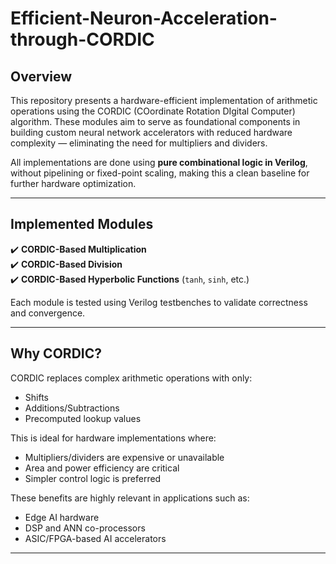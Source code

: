 # Efficient-Neuron-Acceleration-through-CORDIC

## Overview

This repository presents a hardware-efficient implementation of arithmetic operations using the CORDIC (COordinate Rotation DIgital Computer) algorithm. These modules aim to serve as foundational components in building custom neural network accelerators with reduced hardware complexity — eliminating the need for multipliers and dividers.

All implementations are done using **pure combinational logic in Verilog**, without pipelining or fixed-point scaling, making this a clean baseline for further hardware optimization.

---

## Implemented Modules

✔️ **CORDIC-Based Multiplication**  
✔️ **CORDIC-Based Division**  
✔️ **CORDIC-Based Hyperbolic Functions** (`tanh`, `sinh`, etc.)

Each module is tested using Verilog testbenches to validate correctness and convergence.

---

## Why CORDIC?

CORDIC replaces complex arithmetic operations with only:
- Shifts
- Additions/Subtractions
- Precomputed lookup values

This is ideal for hardware implementations where:
- Multipliers/dividers are expensive or unavailable
- Area and power efficiency are critical
- Simpler control logic is preferred

These benefits are highly relevant in applications such as:
- Edge AI hardware
- DSP and ANN co-processors
- ASIC/FPGA-based AI accelerators

---
